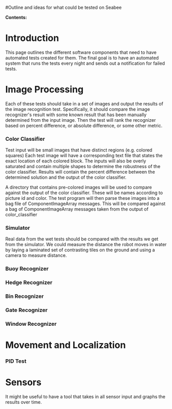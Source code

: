 #Outline and ideas for what could be tested on Seabee

**Contents:**


# Introduction #

This page outlines the different software components that need to have automated tests created for them. The final goal is to have an automated system that runs the tests every night and sends out a notification for failed tests.

# Image Processing #
Each of these tests should take in a set of images and output the results of the image recognition test. Specifically, it should compare the image recognizer's result with some known result that has been manually determined from the input image. Then the test will rank the recognizer based on percent difference, or absolute difference, or some other metric.

### Color Classifier ###
Test input will be small images that have distinct regions (e.g. colored squares) Each test image will have a corresponding text file that states the exact location of each colored block. The inputs will also be overly saturated and contain multiple shapes to determine the robustness of the color classifier. Results will contain the percent difference between the determined solution and the output of the color classifier.

A directory that contains pre-colored images will be used to compare against the output of the color classifier. These will be names according to picture id and color. The test program will then parse these images into a bag file of ComponentImageArray messages. This will be compared against a bag of ComponentImageArray messages taken from the output of color\_classifier

### Simulator ###
Real data from the wet tests should be compared with the results we get from the simulator. We could measure the distance the robot moves in water by laying a laminated set of contrasting tiles on the ground and using a camera to measure distance.

### Buoy Recognizer ###

### Hedge Recognizer ###

### Bin Recognizer ###

### Gate Recognizer ###

### Window Recognizer ###


# Movement and Localization #

### PID Test ###

# Sensors #
It might be useful to have a tool that takes in all sensor input and graphs the results over time.